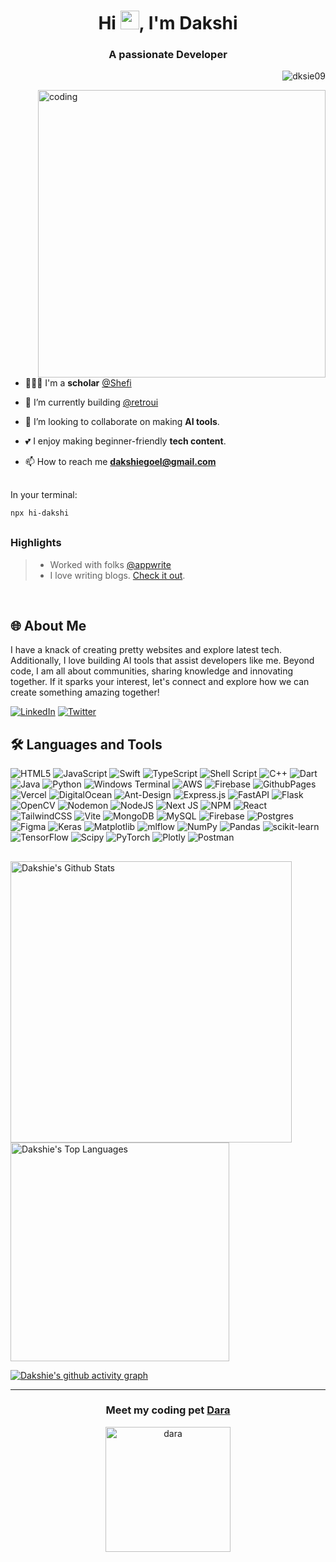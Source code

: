 <h1 align="center">Hi <img src="https://raw.githubusercontent.com/MartinHeinz/MartinHeinz/master/wave.gif" width="30px">, I'm Dakshi</h1>
<h3 align="center">A passionate Developer</h3>

<p align="right"> <img src="https://komarev.com/ghpvc/?username=dksie09&label=Profile%20views&color=d4b3df&style=flat-square" alt="dksie09" /> </p>
<img align = "right" alt = coding height = "460px" src="https://github.com/Dksie09/Dksie09/assets/91268240/c402184a-eafa-4707-b483-750354a98cde&ct=g">


- 👩🏻‍💼 I'm a **scholar** [@Shefi](https://www.shefi.org/)

- 🚀 I’m currently building [@retroui](http://retroui.io/)

- 🤝 I’m looking to collaborate on making **AI tools**.

- 💕 I enjoy making beginner-friendly **tech content**.

- 📫 How to reach me **dakshiegoel@gmail.com**

##
In your terminal:
```bash
npx hi-dakshi
```

## 
### Highlights

> - Worked with folks [@appwrite](https://appwrite.io/)
> - I love writing blogs. [Check it out](https://duckwhocodes.hashnode.dev/).
<br />

<h2 align="left">🌐 About Me </h2>

I have a knack of creating pretty websites and explore latest tech. Additionally, I love building AI tools that assist developers like me. Beyond code, I am all about communities, sharing knowledge and innovating together. If it sparks your interest, let's connect and explore how we can create something amazing together!

[![LinkedIn](https://img.shields.io/badge/LinkedIn-%230077B5.svg?logo=linkedin&logoColor=white)](https://www.linkedin.com/in/dakshi-goel/) [![Twitter](https://img.shields.io/badge/Twitter-%231DA1F2.svg?logo=Twitter&logoColor=white)](https://twitter.com/duckwhocodes) 

<h2 align="left">🛠️ Languages and Tools </h2>

![HTML5](https://img.shields.io/badge/html5-%23E34F26.svg?style=for-the-badge&logo=html5&logoColor=white) ![JavaScript](https://img.shields.io/badge/javascript-%23323330.svg?style=for-the-badge&logo=javascript&logoColor=%23F7DF1E) ![Swift](https://img.shields.io/badge/swift-F54A2A?style=for-the-badge&logo=swift&logoColor=white) ![TypeScript](https://img.shields.io/badge/typescript-%23007ACC.svg?style=for-the-badge&logo=typescript&logoColor=white) ![Shell Script](https://img.shields.io/badge/shell_script-%23121011.svg?style=for-the-badge&logo=gnu-bash&logoColor=white) ![C++](https://img.shields.io/badge/c++-%2300599C.svg?style=for-the-badge&logo=c%2B%2B&logoColor=white) ![Dart](https://img.shields.io/badge/dart-%230175C2.svg?style=for-the-badge&logo=dart&logoColor=white) ![Java](https://img.shields.io/badge/java-%23ED8B00.svg?style=for-the-badge&logo=openjdk&logoColor=white) ![Python](https://img.shields.io/badge/python-3670A0?style=for-the-badge&logo=python&logoColor=ffdd54) ![Windows Terminal](https://img.shields.io/badge/Windows%20Terminal-%234D4D4D.svg?style=for-the-badge&logo=windows-terminal&logoColor=white) ![AWS](https://img.shields.io/badge/AWS-%23FF9900.svg?style=for-the-badge&logo=amazon-aws&logoColor=white) ![Firebase](https://img.shields.io/badge/firebase-%23039BE5.svg?style=for-the-badge&logo=firebase) ![GithubPages](https://img.shields.io/badge/github%20pages-121013?style=for-the-badge&logo=github&logoColor=white) ![Vercel](https://img.shields.io/badge/vercel-%23000000.svg?style=for-the-badge&logo=vercel&logoColor=white) ![DigitalOcean](https://img.shields.io/badge/DigitalOcean-%230167ff.svg?style=for-the-badge&logo=digitalOcean&logoColor=white) ![Ant-Design](https://img.shields.io/badge/-AntDesign-%230170FE?style=for-the-badge&logo=ant-design&logoColor=white) ![Express.js](https://img.shields.io/badge/express.js-%23404d59.svg?style=for-the-badge&logo=express&logoColor=%2361DAFB) ![FastAPI](https://img.shields.io/badge/FastAPI-005571?style=for-the-badge&logo=fastapi) ![Flask](https://img.shields.io/badge/flask-%23000.svg?style=for-the-badge&logo=flask&logoColor=white) ![OpenCV](https://img.shields.io/badge/opencv-%23white.svg?style=for-the-badge&logo=opencv&logoColor=white) ![Nodemon](https://img.shields.io/badge/NODEMON-%23323330.svg?style=for-the-badge&logo=nodemon&logoColor=%BBDEAD) ![NodeJS](https://img.shields.io/badge/node.js-6DA55F?style=for-the-badge&logo=node.js&logoColor=white) ![Next JS](https://img.shields.io/badge/Next-black?style=for-the-badge&logo=next.js&logoColor=white) ![NPM](https://img.shields.io/badge/NPM-%23CB3837.svg?style=for-the-badge&logo=npm&logoColor=white) ![React](https://img.shields.io/badge/react-%2320232a.svg?style=for-the-badge&logo=react&logoColor=%2361DAFB) ![TailwindCSS](https://img.shields.io/badge/tailwindcss-%2338B2AC.svg?style=for-the-badge&logo=tailwind-css&logoColor=white) ![Vite](https://img.shields.io/badge/vite-%23646CFF.svg?style=for-the-badge&logo=vite&logoColor=white) ![MongoDB](https://img.shields.io/badge/MongoDB-%234ea94b.svg?style=for-the-badge&logo=mongodb&logoColor=white) ![MySQL](https://img.shields.io/badge/mysql-%2300000f.svg?style=for-the-badge&logo=mysql&logoColor=white) ![Firebase](https://img.shields.io/badge/Firebase-039BE5?style=for-the-badge&logo=Firebase&logoColor=white) ![Postgres](https://img.shields.io/badge/postgres-%23316192.svg?style=for-the-badge&logo=postgresql&logoColor=white) ![Figma](https://img.shields.io/badge/figma-%23F24E1E.svg?style=for-the-badge&logo=figma&logoColor=white) ![Keras](https://img.shields.io/badge/Keras-%23D00000.svg?style=for-the-badge&logo=Keras&logoColor=white) ![Matplotlib](https://img.shields.io/badge/Matplotlib-%23ffffff.svg?style=for-the-badge&logo=Matplotlib&logoColor=black) ![mlflow](https://img.shields.io/badge/mlflow-%23d9ead3.svg?style=for-the-badge&logo=numpy&logoColor=blue) ![NumPy](https://img.shields.io/badge/numpy-%23013243.svg?style=for-the-badge&logo=numpy&logoColor=white) ![Pandas](https://img.shields.io/badge/pandas-%23150458.svg?style=for-the-badge&logo=pandas&logoColor=white) ![scikit-learn](https://img.shields.io/badge/scikit--learn-%23F7931E.svg?style=for-the-badge&logo=scikit-learn&logoColor=white) ![TensorFlow](https://img.shields.io/badge/TensorFlow-%23FF6F00.svg?style=for-the-badge&logo=TensorFlow&logoColor=white) ![Scipy](https://img.shields.io/badge/SciPy-%230C55A5.svg?style=for-the-badge&logo=scipy&logoColor=%white) ![PyTorch](https://img.shields.io/badge/PyTorch-%23EE4C2C.svg?style=for-the-badge&logo=PyTorch&logoColor=white) ![Plotly](https://img.shields.io/badge/Plotly-%233F4F75.svg?style=for-the-badge&logo=plotly&logoColor=white) ![Postman](https://img.shields.io/badge/Postman-FF6C37?style=for-the-badge&logo=postman&logoColor=white)


##

<a href="https://github.com/Dksie09/github-readme-stats"><img alt="Dakshie's Github Stats" src="https://github-readme-stats-sigma-five.vercel.app/api?username=Dksie09&show_icons=true&count_private=true&theme=nightowl&hide_border=true&bg_color=0D1117" width="450" /></a>
  <a href="https://github.com/Dksie09/github-readme-stats"><img alt="Dakshie's Top Languages" src="https://github-readme-stats-sigma-five.vercel.app/api/top-langs/?username=Dksie09&langs_count=8&count_private=true&layout=compact&theme=nightowl&hide_border=true&bg_color=0D1117" width ="350" /></a>

[![Dakshie's github activity graph](https://github-readme-activity-graph.vercel.app/graph?username=Dksie09&theme=nightowl)](https://github.com/ashutosh00710/github-readme-activity-graph)

---

<h3 align="center">Meet my coding pet <a href="https://www.codedex.io/@duckwhocodes/30-nites-of-code">Dara</a></h3>

<p align="center">
  <img alt="dara" width="200px" src="https://www.codedex.io/api/petStatus?user=duckwhocodes&ct=g">
</p>


